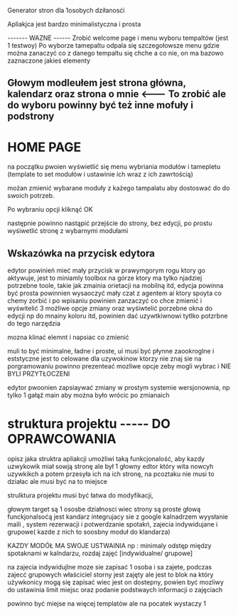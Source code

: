Generator stron dla 1osobych dziłanosći

Apliakjca jest bardzo minimalistyczna i prosta

------- WAZNE ------ 
Zrobić welcome page i menu wyboru tempaltów (jest 1 testwoy)
Po wyborze tamepaltu odpala się szczegołowsze menu gdzie można zanaczyć co z danego tempaltu się chche a co nie, on ma bazowo zaznaczone jakieś elementy

Głowym modleułem jest strona główna, kalendarz oraz strona o mnie <--- To zrobić
ale do wyboru powinny być też inne mofuły i podstrony 
------------------------------------------------

# HOME PAGE
na początku pwoien wyświetlić się menu wybriania modułów i tamepletu
(template to set modułów i ustawinie ich wraz z ich zawrtością)

możan zmienić wybarane moduły z każego tampalatu aby dostoswać do do swoich potrzeb.

Po wybraniu opcji kliknąć OK

następnie powinno nastąpić przejście do strony, bez edycji, po prostu wyśiwetlić stronę z wybarnymi modułami  

## Wskazówka na przycisk edytora
edytor powinień mieć mały przycisk w prawymgorym rogu ktory go aktywuje,
jest to miniamly toolbox na górze ktory ma tylko njadziej potrzebne toole, takie jak zmainia orietacji na mobilną itd, edycja powinna być prosta powinnien wysaoczyć mały czat z agentem ai ktory spoyta co chemy zorbić i po wpisaniu powinien zanzaczyć co chce zmienić i wyświtelić 3 możliwe opcje zmiany oraz wyśiwtelić porzebne okna do edycji np do mnainy koloru itd, powinien dać uzywtkiwnowi tytlko potzrbne do tego narzędzia

mozna klinać elemnt i napsiac co zmienić 

muli to być minimalne, ładne i proste, ui musi być płynne zaookroglne i eststyczne 
jest to celowane dla uzywokinow ktorzy nie znaj sie na porgramowaniu
powinno prezenteać mozliwe opcje zeby mogli wybrac i NIE BYLI PRZYTŁOCZENI

edytor pwoonien zapsiaywać zmiany w prostym systemie wersjonownia, np tylko 1 gałąź main aby można było wrócic po zmianaich

# struktura projektu ----- DO OPRAWCOWANIA
opisz jaka struktra apliakcji umożliwi taką funkcjonalość,  aby kazdy uzwykowik miał sowją stronę ale był 1 głowny edtor który wita nowcyh uzywkikch a potem przesyła ich na ich stronę, na pcoztaku nie musi to działac ale musi być na to miejsce 

strulktura projektu musi być łatwa do modyfikacji, 

głowym target są 1 ososbe działnosci wiec strony są proste głową funckjonalsoćą jest kandarz integrujacy sie z google kalnadrzem wyysłanie maili , system rezerwacji i potwerdzanie spotakń, zajecia indywidujane i grupowe( kazde z nich to soosbny moduł do klandarza)

KAZDY MODÓŁ MA SWOJE USTWAINIA np :
minimaly odstęp między spotaknami w kalndarzu,
rozdaj zajęć [indywidualne/ grupowe]

na zajecia indywidujlne moze sie zapisać 1 osoba i sa zajete, 
podczas zajecć grupowych właściciel storny jest zajęty ale
jest to blok na który używkonicy mogą się zapisać wiec jest on dostepny,
powien być mozliwy do ustawinia limit miejsc oraz podanie podstwaych informacji o zajęciach

powinno być miejse na więcej templatów ale na pocatek wystaczy 1